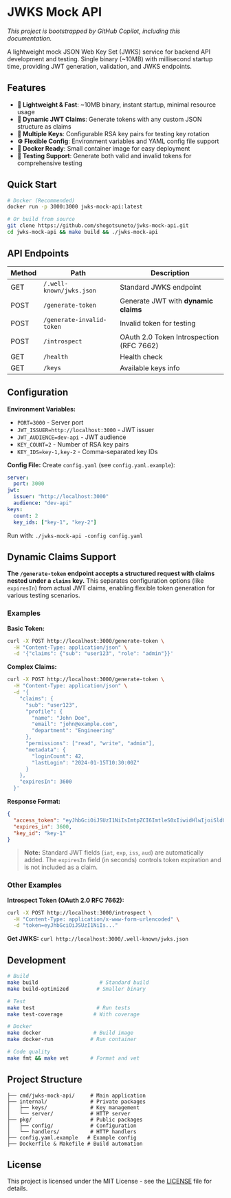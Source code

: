 # JWKS Mock API

*This project is bootstrapped by GitHub Copilot, including this documentation.*

A lightweight mock JSON Web Key Set (JWKS) service for backend API development and testing. Single binary (~10MB) with millisecond startup time, providing JWT generation, validation, and JWKS endpoints.

## Features

- **🚀 Lightweight & Fast**: ~10MB binary, instant startup, minimal resource usage
- **🔐 Dynamic JWT Claims**: Generate tokens with any custom JSON structure as claims
- **🔄 Multiple Keys**: Configurable RSA key pairs for testing key rotation
- **⚙️ Flexible Config**: Environment variables and YAML config file support  
- **🐳 Docker Ready**: Small container image for easy deployment
- **🧪 Testing Support**: Generate both valid and invalid tokens for comprehensive testing

## Quick Start

```bash
# Docker (Recommended)
docker run -p 3000:3000 jwks-mock-api:latest

# Or build from source
git clone https://github.com/shogotsuneto/jwks-mock-api.git
cd jwks-mock-api && make build && ./jwks-mock-api
```

## API Endpoints

| Method | Path | Description |
|--------|------|-------------|
| GET | `/.well-known/jwks.json` | Standard JWKS endpoint |
| POST | `/generate-token` | Generate JWT with **dynamic claims** |
| POST | `/generate-invalid-token` | Invalid token for testing |
| POST | `/introspect` | OAuth 2.0 Token Introspection (RFC 7662) |
| GET | `/health` | Health check |
| GET | `/keys` | Available keys info |

## Configuration

**Environment Variables:**
- `PORT=3000` - Server port
- `JWT_ISSUER=http://localhost:3000` - JWT issuer
- `JWT_AUDIENCE=dev-api` - JWT audience  
- `KEY_COUNT=2` - Number of RSA key pairs
- `KEY_IDS=key-1,key-2` - Comma-separated key IDs

**Config File:** Create `config.yaml` (see `config.yaml.example`):
```yaml
server:
  port: 3000
jwt:
  issuer: "http://localhost:3000"
  audience: "dev-api"
keys:
  count: 2
  key_ids: ["key-1", "key-2"]
```

Run with: `./jwks-mock-api -config config.yaml`

## Dynamic Claims Support

**The `/generate-token` endpoint accepts a structured request with claims nested under a `claims` key.** This separates configuration options (like `expiresIn`) from actual JWT claims, enabling flexible token generation for various testing scenarios.

### Examples

**Basic Token:**
```bash
curl -X POST http://localhost:3000/generate-token \
  -H "Content-Type: application/json" \
  -d '{"claims": {"sub": "user123", "role": "admin"}}'
```

**Complex Claims:**
```bash
curl -X POST http://localhost:3000/generate-token \
  -H "Content-Type: application/json" \
  -d '{
    "claims": {
      "sub": "user123",
      "profile": {
        "name": "John Doe",
        "email": "john@example.com",
        "department": "Engineering"
      },
      "permissions": ["read", "write", "admin"],
      "metadata": {
        "loginCount": 42,
        "lastLogin": "2024-01-15T10:30:00Z"
      }
    },
    "expiresIn": 3600
  }'
```

**Response Format:**
```json
{
  "access_token": "eyJhbGciOiJSUzI1NiIsImtpZCI6ImtleS0xIiwidHlwIjoiSldUIn0...",
  "expires_in": 3600,
  "key_id": "key-1"
}
```

> **Note:** Standard JWT fields (`iat`, `exp`, `iss`, `aud`) are automatically added. The `expiresIn` field (in seconds) controls token expiration and is not included as a claim.

### Other Examples

**Introspect Token (OAuth 2.0 RFC 7662):**
```bash
curl -X POST http://localhost:3000/introspect \
  -H "Content-Type: application/x-www-form-urlencoded" \
  -d "token=eyJhbGciOiJSUzI1NiIs..."
```

**Get JWKS:** `curl http://localhost:3000/.well-known/jwks.json`

## Development

```bash
# Build
make build                    # Standard build
make build-optimized         # Smaller binary

# Test  
make test                    # Run tests
make test-coverage          # With coverage

# Docker
make docker                 # Build image
make docker-run            # Run container

# Code quality
make fmt && make vet       # Format and vet
```

## Project Structure

```
├── cmd/jwks-mock-api/     # Main application
├── internal/              # Private packages
│   ├── keys/              # Key management  
│   └── server/            # HTTP server
├── pkg/                   # Public packages
│   ├── config/            # Configuration
│   └── handlers/          # HTTP handlers
├── config.yaml.example   # Example config
├── Dockerfile & Makefile # Build automation
```

## License

This project is licensed under the MIT License - see the [LICENSE](LICENSE) file for details.